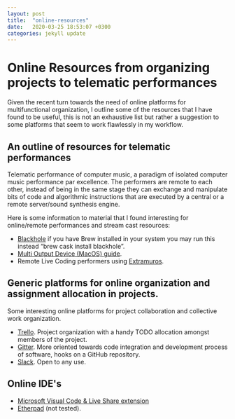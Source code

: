 ```yaml
---
layout: post
title:  "online-resources"
date:   2020-03-25 18:53:07 +0300
categories: jekyll update
---
```


# Online Resources from organizing projects to telematic performances
Given the recent turn towards the need of online platforms for multifunctional organization, I outline some of the resources that I have found to be useful, this is not an exhaustive list but rather a suggestion to some platforms that seem to work flawlessly in my workflow.

## An outline of resources for telematic performances
Telematic performance of computer music, a paradigm of isolated computer music performance par excellence. The performers are remote to each other, instead of being in the same stage they can exchange and manipulate bits of code and algorithmic instructions that are executed by a central or a remote server/sound synthesis engine.

Here is some information to material that I found interesting for online/remote performances and stream cast resources:
- [Blackhole](https://github.com/ExistentialAudio/BlackHole) if you have Brew installed in your system you may run this instead “brew cask install blackhole”.
- [Multi Output Device (MacOS) guide](https://github.com/ExistentialAudio/BlackHole/wiki/Multi-Output-Device).
- Remote Live Coding performers using [Extramuros](https://github.com/dktr0/extramuros).

## Generic platforms for online organization and assignment allocation in projects.
Some interesting online platforms for project collaboration and collective work organization.
- [Trello](https://trello.com/). Project organization with a handy TODO allocation amongst members of the project.
- [Gitter](https://g.co/kgs/UmwF86). More oriented towards code integration and development process of software, hooks on a GitHub repository.
- [Slack](https://g.co/kgs/GwLcRE). Open to any use.

## Online IDE's
- [Microsoft Visual Code & Live Share extension](https://code.visualstudio.com/download)
- [Etherpad](https://etherpad.org/) (not tested).